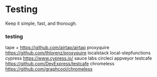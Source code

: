 # Testing

Keep it simple, fast, and thorough.

### testing
tape + https://github.com/airtap/airtap
proxyquire https://github.com/thlorenz/proxyquire
localstack
local-stepfunctions
cypress https://www.cypress.io/
sauce labs
circleci
appveyor
testcafe https://github.com/DevExpress/testcafe
chromeless https://github.com/graphcool/chromeless
